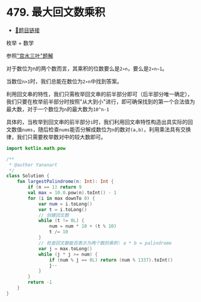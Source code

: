 # 479. 最大回文数乘积

- [🔗题目链接](https://leetcode-cn.com/problems/largest-palindrome-product/)

枚举 + 数学

参照["宫水三叶"题解](https://leetcode-cn.com/problems/largest-palindrome-product/solution/by-ac_oier-t8j7/)

对于数位为n的两个数而言，其乘积的位数要么是`2∗n`，要么是`2∗n−1`。

当数位`n>1`时，我们总能在数位为`2∗n`中找到答案。

利用回文串的特性，我们只需枚举回文串的前半部分即可（后半部分唯一确定），我们只要在枚举前半部分时按照"从大到小"进行，即可确保找到的第一个合法值为最大数，对于一个数位为`n`的最大数为`10^n-1`

具体的，当枚举到回文串的前半部分`i`时，我们利用回文串特性构造出具实际的回文数值`nums`，随后检查`nums`能否分解成数位为`n`的数对`(a,b)`，利用乘法具有交换律，我们只需要枚举数对中的较大数即可。

```kotlin
import kotlin.math.pow

/**
 * @author Yananart
 */
class Solution {
    fun largestPalindrome(n: Int): Int {
        if (n == 1) return 9
        val max = 10.0.pow(n).toInt() - 1
        for (i in max downTo 0) {
            var num = i.toLong()
            var t = i.toLong()
            // 创建回文数
            while (t != 0L) {
                num = num * 10 + (t % 10)
                t /= 10
            }
            // 检查回文数能否表示为两个数的乘积: a * b = palindrome
            var j = max.toLong()
            while (j * j >= num) {
                if (num % j == 0L) return (num % 1337).toInt()
                j--
            }
        }
        return -1
    }
}
```